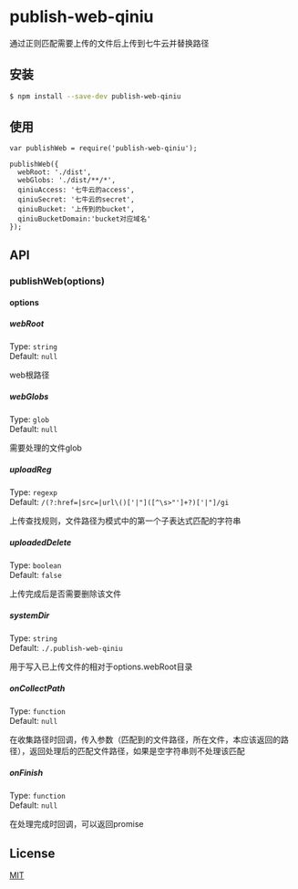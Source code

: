 # publish-web-qiniu

通过正则匹配需要上传的文件后上传到七牛云并替换路径

## 安装

```bash
$ npm install --save-dev publish-web-qiniu
```


## 使用

```
var publishWeb = require('publish-web-qiniu');

publishWeb({
  webRoot: './dist',
  webGlobs: './dist/**/*',
  qiniuAccess: '七牛云的access',
  qiniuSecret: '七牛云的secret',
  qiniuBucket: '上传到的bucket',
  qiniuBucketDomain:'bucket对应域名'
});
```

## API

### publishWeb(options)

#### options

##### webRoot

Type: `string`<br>
Default: `null`

web根路径

##### webGlobs

Type: `glob`<br>
Default: `null`

需要处理的文件glob

##### uploadReg

Type: `regexp`<br>
Default: `/(?:href=|src=|url\()['|"]([^\s>"']+?)['|"]/gi`

上传查找规则，文件路径为模式中的第一个子表达式匹配的字符串

##### uploadedDelete

Type: `boolean`<br>
Default: `false`

上传完成后是否需要删除该文件

##### systemDir

Type: `string`<br>
Default: `./.publish-web-qiniu`

用于写入已上传文件的相对于options.webRoot目录

##### onCollectPath

Type: `function`<br>
Default: `null`

在收集路径时回调，传入参数（匹配到的文件路径，所在文件，本应该返回的路径），返回处理后的匹配文件路径，如果是空字符串则不处理该匹配

##### onFinish

Type: `function`<br>
Default: `null`

在处理完成时回调，可以返回promise

## License

[MIT](http://opensource.org/licenses/MIT)
